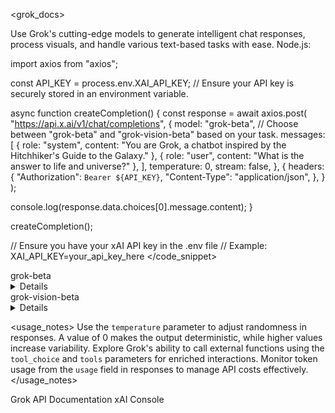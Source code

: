 <grok_docs>
  <title>Integrating Grok API for Chat Completions</title>
  <description>Use Grok's cutting-edge models to generate intelligent chat responses, process visuals, and handle various text-based tasks with ease.</description>
  <code_snippet>
Node.js:

import axios from "axios";

const API_KEY = process.env.XAI_API_KEY; // Ensure your API key is securely stored in an environment variable.

async function createCompletion() {
  const response = await axios.post(
    "https://api.x.ai/v1/chat/completions",
    {
      model: "grok-beta", // Choose between "grok-beta" and "grok-vision-beta" based on your task.
      messages: [
        { role: "system", content: "You are Grok, a chatbot inspired by the Hitchhiker's Guide to the Galaxy." },
        { role: "user", content: "What is the answer to life and universe?" },
      ],
      temperature: 0,
      stream: false,
    },
    {
      headers: {
        "Authorization": `Bearer ${API_KEY}`,
        "Content-Type": "application/json",
      },
    }
  );

  console.log(response.data.choices[0].message.content);
}

createCompletion();

// Ensure you have your xAI API key in the .env file
// Example: XAI_API_KEY=your_api_key_here
  </code_snippet>

  <models>
    <title>Available Grok Models</title>
    <model>
      <name>grok-beta</name>
      <details>
        <item>Capabilities: Text and code processing</item>
        <item>Efficiency: Improved speed and capabilities compared to previous versions</item>
        <item>Usage: Ideal for text generation, summarization, and function calling</item>
      </details>
    </model>
    <model>
      <name>grok-vision-beta</name>
      <details>
        <item>Capabilities: Advanced image understanding</item>
        <item>Processes: Visual information, including documents, charts, and photographs</item>
        <item>Usage: Ideal for tasks involving image analysis and visual data extraction</item>
      </details>
    </model>
  </models>

  <usage_notes>
    <note>Use the `temperature` parameter to adjust randomness in responses. A value of 0 makes the output deterministic, while higher values increase variability.</note>
    <note>Explore Grok's ability to call external functions using the `tool_choice` and `tools` parameters for enriched interactions.</note>
    <note>Monitor token usage from the `usage` field in responses to manage API costs effectively.</note>
  </usage_notes>

  <resources>
    <link url="https://api.x.ai/docs">Grok API Documentation</link>
    <link url="https://console.x.ai">xAI Console</link>
  </resources>
</grok_docs>
